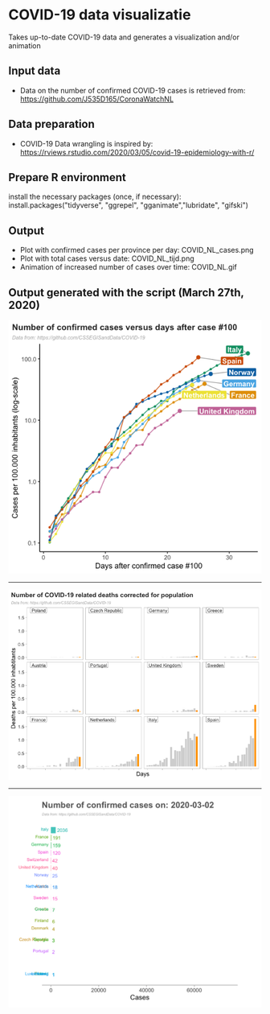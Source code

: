 # COVID-19 data visualizatie
Takes up-to-date COVID-19 data and generates a visualization and/or animation


## Input data
* Data on the number of confirmed COVID-19 cases is retrieved from: https://github.com/J535D165/CoronaWatchNL

## Data preparation
* COVID-19 Data wrangling is inspired by: https://rviews.rstudio.com/2020/03/05/covid-19-epidemiology-with-r/

## Prepare R environment
install the necessary packages (once, if necessary):
install.packages("tidyverse", "ggrepel", "gganimate","lubridate", "gifski")

## Output
* Plot with confirmed cases per province per day: COVID_NL_cases.png
* Plot with total cases versus date: COVID_NL_tijd.png
* Animation of increased number of cases over time: COVID_NL.gif



## Output generated with the script (March 27th, 2020)




![Cases vs days](https://github.com/JoachimGoedhart/COVID-19_DataViz/raw/master/COVID_EU_cases_onset.png)



---


![Deaths per day](https://github.com/JoachimGoedhart/COVID-19_DataViz/raw/master/COVID_EU_deaths.png)


---


![Animated bars](https://github.com/JoachimGoedhart/COVID-19_DataViz/raw/master/COVID_EU.gif)

    



	
	


